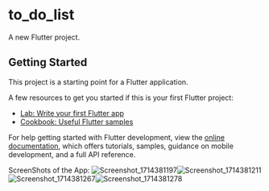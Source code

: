 # to_do_list

A new Flutter project.

## Getting Started

This project is a starting point for a Flutter application.

A few resources to get you started if this is your first Flutter project:

- [Lab: Write your first Flutter app](https://docs.flutter.dev/get-started/codelab)
- [Cookbook: Useful Flutter samples](https://docs.flutter.dev/cookbook)

For help getting started with Flutter development, view the
[online documentation](https://docs.flutter.dev/), which offers tutorials,
samples, guidance on mobile development, and a full API reference.


ScreenShots of the App:
![Screenshot_1714381197](https://github.com/HorcruxOP/to_do_list/assets/84449837/e9f0226c-d843-49aa-896d-4bdcfea25c34)![Screenshot_1714381211](https://github.com/HorcruxOP/to_do_list/assets/84449837/9d1bb5c3-0d87-4b86-9416-958b1d881537)![Screenshot_1714381267](https://github.com/HorcruxOP/to_do_list/assets/84449837/5267a32c-17e9-4395-ba65-2578efc43497)![Screenshot_1714381278](https://github.com/HorcruxOP/to_do_list/assets/84449837/63f27c2c-9a2a-4095-a789-aef510c4ac5f)
